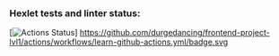 ### Hexlet tests and linter status:
[![Actions Status](https://github.com/durgedancing/frontend-project-lvl1/workflows/hexlet-check/badge.svg)]
https://github.com/durgedancing/frontend-project-lvl1/actions/workflows/learn-github-actions.yml/badge.svg

